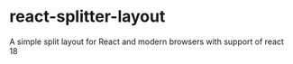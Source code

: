 # react-splitter-layout
A simple split layout for React and modern browsers with support of react 18
